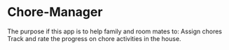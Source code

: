# Chore-Manager
The purpose if this app is to help family and room mates to:
Assign chores
Track and rate the progress on chore activities in the house.
